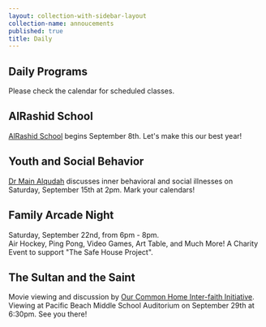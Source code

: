 ```yaml
---
layout: collection-with-sidebar-layout
collection-name: annoucements
published: true
title: Daily
---
```

## Daily Programs
Please check the calendar for scheduled classes.

## AlRashid School
[AlRashid School](http://www.icsd.org/events/alrashid-2018-2019-school-calendar) begins September 8th. Let's make this our best year!

## Youth and Social Behavior
[Dr Main Alqudah](http://www.icsd.org/events/youth-and-social-behavior) discusses inner behavioral and social illnesses on Saturday, September 15th at 2pm. Mark your calendars!

## Family Arcade Night
Saturday, September 22nd, from 6pm - 8pm.  
Air Hockey, Ping Pong, Video Games, Art Table, and Much More!
A Charity Event to support "The Safe House Project".

## The Sultan and the Saint
Movie viewing and discussion by [Our Common Home Inter-faith Initiative](http://www.icsd.org/events/the-sultan-and-the-saint). Viewing at Pacific Beach Middle School Auditorium on September 29th at 6:30pm. See you there!
